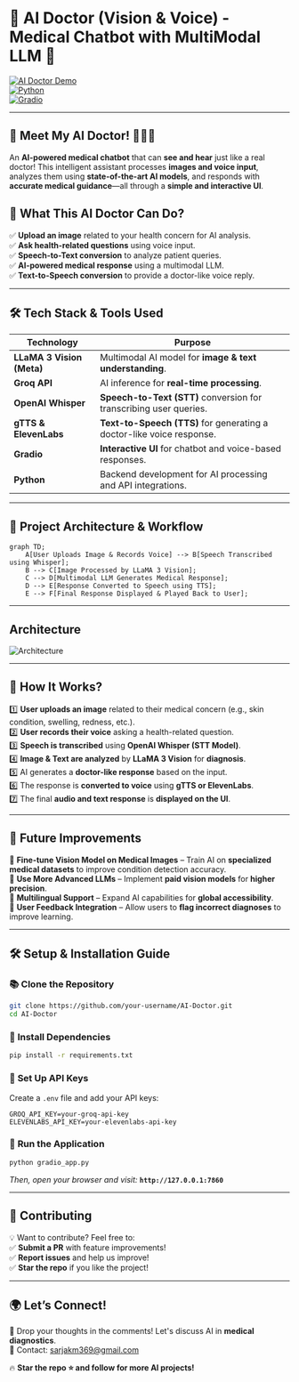 # 🤖 AI Doctor (Vision & Voice) - Medical Chatbot with MultiModal LLM 🏥  

[![AI Doctor Demo](https://img.shields.io/badge/Youtube-Demo-red?style=for-the-badge&logo=youtube)](https://youtu.be/yS9xVH0iYYQ)  
[![Python](https://img.shields.io/badge/Made%20with-Python-3776AB?style=for-the-badge&logo=python)](https://www.python.org/)  
[![Gradio](https://img.shields.io/badge/UI%20Built%20with-Gradio-orange?style=for-the-badge)](https://gradio.app/)  

---

## 🚀 **Meet My AI Doctor!** 🏥🧑‍⚕️  
An **AI-powered medical chatbot** that can **see and hear** just like a real doctor! This intelligent assistant processes **images and voice input**, analyzes them using **state-of-the-art AI models**, and responds with **accurate medical guidance**—all through a **simple and interactive UI**.  

## 📌 **What This AI Doctor Can Do?**  
✅ **Upload an image** related to your health concern for AI analysis.  
✅ **Ask health-related questions** using voice input.  
✅ **Speech-to-Text conversion** to analyze patient queries.  
✅ **AI-powered medical response** using a multimodal LLM.  
✅ **Text-to-Speech conversion** to provide a doctor-like voice reply.  

---


## 🛠 **Tech Stack & Tools Used**  

| **Technology**  | **Purpose** |
|---------------|------------|
| **LLaMA 3 Vision (Meta)** | Multimodal AI model for **image & text understanding**. |
| **Groq API**  | AI inference for **real-time processing**. |
| **OpenAI Whisper**  | **Speech-to-Text (STT)** conversion for transcribing user queries. |
| **gTTS & ElevenLabs**  | **Text-to-Speech (TTS)** for generating a doctor-like voice response. |
| **Gradio**  | **Interactive UI** for chatbot and voice-based responses. |
| **Python**  | Backend development for AI processing and API integrations. |

---

## 🏰 **Project Architecture & Workflow**  

```mermaid
graph TD;
    A[User Uploads Image & Records Voice] --> B[Speech Transcribed using Whisper];
    B --> C[Image Processed by LLaMA 3 Vision];
    C --> D[Multimodal LLM Generates Medical Response];
    D --> E[Response Converted to Speech using TTS];
    E --> F[Final Response Displayed & Played Back to User];
```

---

## **Architecture**  

![Architecture](https://github.com/user-attachments/assets/db6c087d-f5bc-471c-8681-6b1e67b3865f)


---

## 📌 **How It Works?**  

1️⃣ **User uploads an image** related to their medical concern (e.g., skin condition, swelling, redness, etc.).  
2️⃣ **User records their voice** asking a health-related question.  
3️⃣ **Speech is transcribed** using **OpenAI Whisper (STT Model)**.  
4️⃣ **Image & Text are analyzed** by **LLaMA 3 Vision** for **diagnosis**.  
5️⃣ AI generates a **doctor-like response** based on the input.  
6️⃣ The response is **converted to voice** using **gTTS or ElevenLabs**.  
7️⃣ The final **audio and text response** is **displayed on the UI**.  

---

## 💪 **Future Improvements**  

🔹 **Fine-tune Vision Model on Medical Images** – Train AI on **specialized medical datasets** to improve condition detection accuracy.  
🔹 **Use More Advanced LLMs** – Implement **paid vision models** for **higher precision**.  
🔹 **Multilingual Support** – Expand AI capabilities for **global accessibility**.  
🔹 **User Feedback Integration** – Allow users to **flag incorrect diagnoses** to improve learning.  

---

## 🛠 **Setup & Installation Guide**  

### 📚 **Clone the Repository**  
```bash
git clone https://github.com/your-username/AI-Doctor.git
cd AI-Doctor
```

### 🔧 **Install Dependencies**  
```bash
pip install -r requirements.txt
```

### 🔐 **Set Up API Keys**  
Create a `.env` file and add your API keys:  
```plaintext
GROQ_API_KEY=your-groq-api-key
ELEVENLABS_API_KEY=your-elevenlabs-api-key
```

### 🔄 **Run the Application**  
```bash
python gradio_app.py
```
_Then, open your browser and visit:_ **`http://127.0.0.1:7860`**

---


## 👥 **Contributing**  

💡 Want to contribute? Feel free to:  
✅ **Submit a PR** with feature improvements!  
✅ **Report issues** and help us improve!  
✅ **Star the repo** if you like the project!  

---

## 🌍 **Let’s Connect!**  
💬 Drop your thoughts in the comments! Let's discuss AI in **medical diagnostics**.  
📧 Contact: [sarjakm369@gmail.com](mailto:sarjakm369@gmail.com)  

🔥 **Star the repo ⭐ and follow for more AI projects!**


